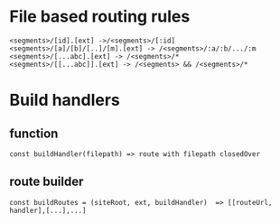# File based routing rules

```
<segments>/[id].[ext] ->/<segments>/[:id]
<segments>/[a]/[b]/[..]/[m].[ext] -> /<segments>/:a/:b/.../:m
<segments>/[...abc].[ext] -> /<segments>/*
<segments>/[[...abc]].[ext] -> /<segments> && /<segments>/*

```

# Build handlers

## function

```
const buildHandler(filepath) => route with filepath closedOver
```

## route builder

```
const buildRoutes = (siteRoot, ext, buildHandler)  => [[routeUrl, handler],[...],...]
```
